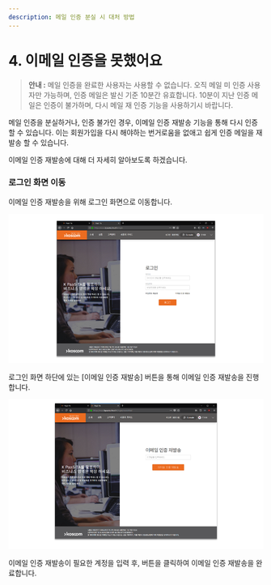 ```yaml
---
description: 메일 인증 분실 시 대처 방법
---
```


# 4. 이메일 인증을 못했어요

> **안내 :** 메일 인증을 완료한 사용자는 사용할 수 없습니다. 오직 메일 미 인증 사용자만 가능하며, 인증 메일은 발신 기준 10분간 유효합니다. 10분이 지난 인증 메일은 인증이 불가하며, 다시 메일 재 인증 기능을 사용하기시 바랍니다.

메일 인증을 분실하거나, 인증 불가인 경우, 이메일 인증 재발송 기능을 통해 다시 인증 할 수 있습니다. 이는 회원가입을 다시 해야하는 번거로움을 없애고 쉽게 인증 메일을 재 발송 할 수 있습니다.

이메일 인증 재발송에 대해 더 자세히 알아보도록 하겠습니다.

### **로그인 화면 이동**

이메일 인증 재발송을 위해 로그인 화면으로 이동합니다.

![](.gitbook/assets/image%20%284%29.png)

로그인 화면 하단에 있는 \[이메일 인증 재발송\] 버튼을 통해 이메일 인증 재발송을 진행합니다.

![](.gitbook/assets/image%20%2813%29.png)

이메일 인증 재발송이 필요한 계정을 입력 후, 버튼을 클릭하여 이메일 인증 재발송을 완료합니다.

